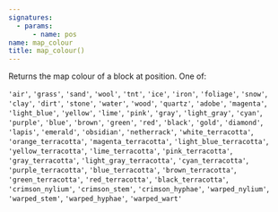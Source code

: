 ```yaml
---
signatures:
  - params:
      - name: pos
name: map_colour
title: map_colour()
---
```



Returns the map colour of a block at position. One of:

`'air'`, `'grass'`, `'sand'`, `'wool'`, `'tnt'`, `'ice'`, `'iron'`, `'foliage'`,
`'snow'`, `'clay'`, `'dirt'`, `'stone'`, `'water'`, `'wood'`, `'quartz'`,
`'adobe'`, `'magenta'`, `'light_blue'`, `'yellow'`, `'lime'`, `'pink'`,
`'gray'`, `'light_gray'`, `'cyan'`, `'purple'`, `'blue'`, `'brown'`, `'green'`,
`'red'`, `'black'`, `'gold'`, `'diamond'`, `'lapis'`, `'emerald'`, `'obsidian'`,
`'netherrack'`, `'white_terracotta'`, `'orange_terracotta'`,
`'magenta_terracotta'`, `'light_blue_terracotta'`, `'yellow_terracotta'`,
`'lime_terracotta'`, `'pink_terracotta'`, `'gray_terracotta'`,
`'light_gray_terracotta'`, `'cyan_terracotta'`, `'purple_terracotta'`,
`'blue_terracotta'`, `'brown_terracotta'`, `'green_terracotta'`,
`'red_terracotta'`, `'black_terracotta'`, `'crimson_nylium'`, `'crimson_stem'`,
`'crimson_hyphae'`, `'warped_nylium'`, `'warped_stem'`, `'warped_hyphae'`,
`'warped_wart'`
